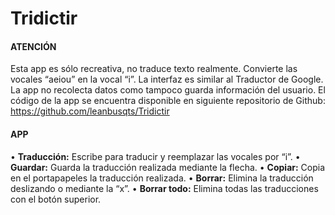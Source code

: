# Tridictir

#### ATENCIÓN
Esta app es sólo recreativa, no traduce texto realmente. 
Convierte las vocales “aeiou” en la vocal “i”.
La interfaz es similar al Traductor de Google.
La app no recolecta datos como tampoco guarda información del usuario.
El código de la app se encuentra disponible en siguiente repositorio de Github: https://github.com/leanbusqts/Tridictir

#### APP
• **Traducción:** Escribe para traducir y reemplazar las vocales por “i”.
• **Guardar:** Guarda la traducción realizada mediante la flecha.
• **Copiar:** Copia en el portapapeles la traducción realizada.
• **Borrar:** Elimina la traducción deslizando o mediante la “x”.
• **Borrar todo:** Elimina todas las traducciones con el botón superior.